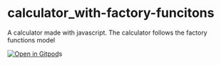 # calculator_with-factory-funcitons
 A calculator made with javascript. The calculator follows the factory functions model

[![Open in Gitpod](https://gitpod.io/button/open-in-gitpod.svg)](http://gitpod.io/#https://github.com/HigorGrigorio/calculator_with-factory-funcitons)s
